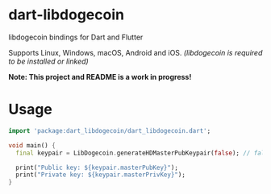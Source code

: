 # dart-libdogecoin

libdogecoin bindings for Dart and Flutter

Supports Linux, Windows, macOS, Android and iOS. *(libdogecoin is required to be installed or linked)*

**Note: This project and README is a work in progress!**

# Usage

```dart
import 'package:dart_libdogecoin/dart_libdogecoin.dart';

void main() {
  final keypair = LibDogecoin.generateHDMasterPubKeypair(false); // false means use mainnet

  print("Public key: ${keypair.masterPubKey}");
  print("Private key: ${keypair.masterPrivKey}");
}
```
